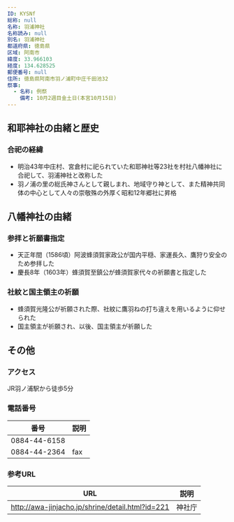 ```yaml
---
ID: KYSNf
総称: null
名称: 羽浦神社
名称読み: null
別名: 羽浦神社
都道府県: 徳島県
区域: 阿南市
緯度: 33.966103
経度: 134.628525
郵便番号: null
住所: 徳島県阿南市羽ノ浦町中庄千田池32
祭事:
  - 名称: 例祭
    備考: 10月2週目金土日(本宮10月15日)
---
```


## 和耶神社の由緒と歴史

### 合祀の経緯

- 明治43年中庄村、宮倉村に祀られていた和耶神社等23社を村社八幡神社に合祀して、羽浦神社と改称した
- 羽ノ浦の里の総氏神さんとして親しまれ、地域守り神として、また精神共同体の中心として人々の崇敬殊の外厚く昭和12年郷社に昇格

## 八幡神社の由緒

### 参拝と祈願書指定

- 天正年間（1586頃）阿波蜂須賀家政公が国内平穏、家運長久、鷹狩り安全のため参拝した
- 慶長8年（1603年）蜂須賀至鎮公が蜂須賀家代々の祈願書と指定した

### 社紋と国主領主の祈願

- 蜂須賀光隆公が祈願された際、社紋に鷹羽ねの打ち違えを用いるように仰せられた
- 国主領主が祈願され、以後、国主領主が祈願した

## その他

### アクセス

JR羽ノ浦駅から徒歩5分

### 電話番号

| 番号         | 説明 |
| ------------ | ---- |
| 0884-44-6158 |      |
| 0884-44-2364 | fax  |

### 参考URL

| URL                                              | 説明   |
| ------------------------------------------------ | ------ |
| http://awa-jinjacho.jp/shrine/detail.html?id=221 | 神社庁 |
